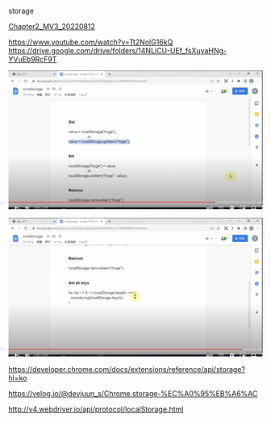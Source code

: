 
storage

[Chapter2_MV3_20220812](Chapter2_MV3_20220812)

https://www.youtube.com/watch?v=Tt2NolG16kQ  
https://drive.google.com/drive/folders/14NLiCU-UEf_fsXuyaHNg-YVuEb9RcF9T

![](ls1.png)

![](ls2.png)

https://developer.chrome.com/docs/extensions/reference/api/storage?hl=ko

https://velog.io/@devjuun_s/Chrome.storage-%EC%A0%95%EB%A6%AC

http://v4.webdriver.io/api/protocol/localStorage.html
